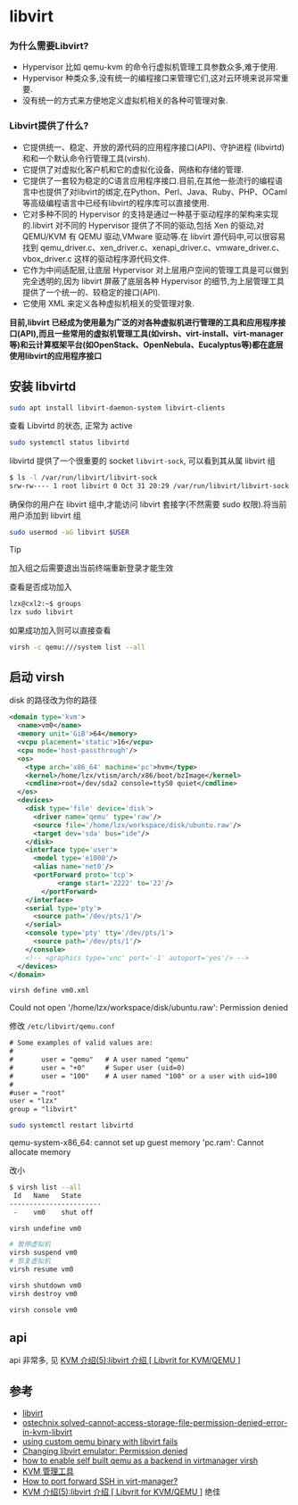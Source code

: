 
# libvirt

### 为什么需要Libvirt?

- Hypervisor 比如 qemu-kvm 的命令行虚拟机管理工具参数众多,难于使用.
- Hypervisor 种类众多,没有统一的编程接口来管理它们,这对云环境来说非常重要.
- 没有统一的方式来方便地定义虚拟机相关的各种可管理对象.

### Libvirt提供了什么?

- 它提供统一、稳定、开放的源代码的应用程序接口(API)、守护进程 (libvirtd)和和一个默认命令行管理工具(virsh).
- 它提供了对虚拟化客户机和它的虚拟化设备、网络和存储的管理.
- 它提供了一套较为稳定的C语言应用程序接口.目前,在其他一些流行的编程语言中也提供了对libvirt的绑定,在Python、Perl、Java、Ruby、PHP、OCaml等高级编程语言中已经有libvirt的程序库可以直接使用.
- 它对多种不同的 Hypervisor 的支持是通过一种基于驱动程序的架构来实现的.libvirt 对不同的 Hypervisor 提供了不同的驱动,包括 Xen 的驱动,对QEMU/KVM 有 QEMU 驱动,VMware 驱动等.在 libvirt 源代码中,可以很容易找到 qemu_driver.c、xen_driver.c、xenapi_driver.c、vmware_driver.c、vbox_driver.c 这样的驱动程序源代码文件.
- 它作为中间适配层,让底层 Hypervisor 对上层用户空间的管理工具是可以做到完全透明的,因为 libvirt 屏蔽了底层各种 Hypervisor 的细节,为上层管理工具提供了一个统一的、较稳定的接口(API).
- 它使用 XML 来定义各种虚拟机相关的受管理对象.

**目前,libvirt 已经成为使用最为广泛的对各种虚拟机进行管理的工具和应用程序接口(API),而且一些常用的虚拟机管理工具(如virsh、virt-install、virt-manager等)和云计算框架平台(如OpenStack、OpenNebula、Eucalyptus等)都在底层使用libvirt的应用程序接口**

## 安装 libvirtd

```bash
sudo apt install libvirt-daemon-system libvirt-clients
```

查看 Libvirtd 的状态, 正常为 active

```bash
sudo systemctl status libvirtd
```

libvirtd 提供了一个很重要的 socket `libvirt-sock`, 可以看到其从属 libvirt 组

```bash
$ ls -l /var/run/libvirt/libvirt-sock
srw-rw---- 1 root libvirt 0 Oct 31 20:29 /var/run/libvirt/libvirt-sock
```

确保你的用户在 libvirt 组中,才能访问 libvirt 套接字(不然需要 sudo 权限).将当前用户添加到 libvirt 组

```bash
sudo usermod -aG libvirt $USER
```

> [!TIP]
> 加入组之后需要退出当前终端重新登录才能生效

查看是否成功加入

```bash
lzx@cxl2:~$ groups
lzx sudo libvirt
```

如果成功加入则可以直接查看

```bash
virsh -c qemu:///system list --all
```

## 启动 virsh

disk 的路径改为你的路径

```xml
<domain type='kvm'>
  <name>vm0</name>
  <memory unit='GiB'>64</memory>
  <vcpu placement='static'>16</vcpu>
  <cpu mode='host-passthrough'/>
  <os>
    <type arch='x86_64' machine='pc'>hvm</type>
    <kernel>/home/lzx/vtism/arch/x86/boot/bzImage</kernel>
    <cmdline>root=/dev/sda2 console=ttyS0 quiet</cmdline>
  </os>
  <devices>
    <disk type='file' device='disk'>
      <driver name='qemu' type='raw'/>
      <source file='/home/lzx/workspace/disk/ubuntu.raw'/>
      <target dev='sda' bus="ide"/>
    </disk>
    <interface type='user'>
      <model type='e1000'/>
      <alias name='net0'/>
      <portForward proto='tcp'>
            <range start='2222' to='22'/>
        </portForward>
    </interface>
    <serial type='pty'>
      <source path='/dev/pts/1'/>
    </serial>
    <console type='pty' tty='/dev/pts/1'>
      <source path='/dev/pts/1'/>
    </console>
    <!-- <graphics type='vnc' port='-1' autoport='yes'/> -->
  </devices>
</domain>
```

```bash
virsh define vm0.xml
```

Could not open '/home/lzx/workspace/disk/ubuntu.raw': Permission denied

修改 `/etc/libvirt/qemu.conf`

```txt
# Some examples of valid values are:
#
#       user = "qemu"   # A user named "qemu"
#       user = "+0"     # Super user (uid=0)
#       user = "100"    # A user named "100" or a user with uid=100
#
#user = "root"
user = "lzx"
group = "libvirt"
```

```bash
sudo systemctl restart libvirtd
```

qemu-system-x86_64: cannot set up guest memory 'pc.ram': Cannot allocate memory

改小

```bash
$ virsh list --all
 Id   Name   State
-----------------------
 -    vm0    shut off
```

```bash
virsh undefine vm0
```

```bash
# 暂停虚拟机
virsh suspend vm0
# 恢复虚拟机
virsh resume vm0
```

```bash
virsh shutdown vm0
virsh destroy vm0
```

```bash
virsh console vm0
```

## api

api 非常多, 见 [KVM 介绍(5):libvirt 介绍 [ Libvrit for KVM/QEMU ]](https://www.cnblogs.com/sammyliu/p/4558638.html)

## 参考

- [libvirt](https://libvirt.org/)
- [ostechnix solved-cannot-access-storage-file-permission-denied-error-in-kvm-libvirt](https://ostechnix.com/solved-cannot-access-storage-file-permission-denied-error-in-kvm-libvirt/)
- [using custom qemu binary with libvirt fails](https://stackoverflow.com/questions/48782795/using-custom-qemu-binary-with-libvirt-fails)
- [Changing libvirt emulator: Permission denied](https://unix.stackexchange.com/questions/471345/changing-libvirt-emulator-permission-denied)
- [how to enable self built qemu as a backend in virtmanager virsh](https://stackoverflow.com/questions/74738565/how-to-enable-self-built-qemu-as-a-backend-in-virtmanager-virsh)
- [KVM 管理工具](https://wiki.7wate.com/Technology/OperatingSystem/Virtualization/2.KVM%E8%99%9A%E6%8B%9F%E5%8C%96/3.-KVM-%E7%AE%A1%E7%90%86%E5%B7%A5%E5%85%B7)
- [How to port forward SSH in virt-manager?](https://unix.stackexchange.com/questions/350339/how-to-port-forward-ssh-in-virt-manager)
- [KVM 介绍(5):libvirt 介绍 [ Libvrit for KVM/QEMU ]](https://www.cnblogs.com/sammyliu/p/4558638.html) 绝佳